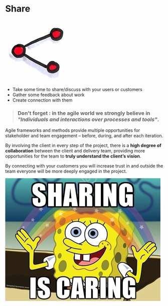 # Share
![Share](images/share.png)  

* Take some time to share/discuss with your users or customers
* Gather some feedback about work
* Create connection with them

> ### Don't forget : in the agile world we strongly believe in *"Individuals and interactions over processes and tools"*.

Agile frameworks and methods provide multiple opportunities for stakeholder and team engagement – before, during, and after each iteration.

By involving the client in every step of the project, there is a **high degree of collaboration** between the client and delivery team, providing more opportunities for the team to **truly understand the client’s vision**. 

By connecting with your customers you will increase trust in and outside the team everyone will be more deeply engaged in the project.

![Share](images/share1.jpg)